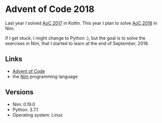 Advent of Code 2018
===================

Last year I solved [AoC 2017](https://adventofcode.com/2017) in Kotlin.
This year I plan to solve [AoC 2018](https://adventofcode.com/2018/) in Nim.

If I get stuck, I might change to Python :), but the goal is to solve the exercises
in Nim, that I started to learn at the end of September, 2018.

Links
-----

* [Advent of Code](https://adventofcode.com/)
* the [Nim](https://nim-lang.org/) programming language

Versions
--------

* Nim: 0.19.0
* Python: 3.7.1
* Operating system: Linux
